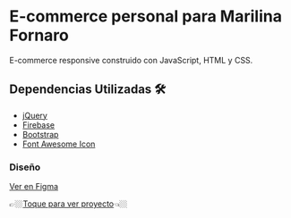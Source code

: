 # E-commerce personal para Marilina Fornaro

E-commerce responsive construido con JavaScript, HTML y CSS.

## Dependencias Utilizadas 🛠️

* [jQuery](https://jquery.com/)
* [Firebase](https://firebase.google.com/)
* [Bootstrap](https://getbootstrap.com/)
* [Font Awesome Icon](https://fontawesome.com/)

### Diseño
[Ver en Figma](https://www.figma.com/file/S8tK30JkML1Exyo52nHLZc/Web_MF?node-id=25%3A2235)

👉🏼[Toque para ver proyecto]()👈🏼
